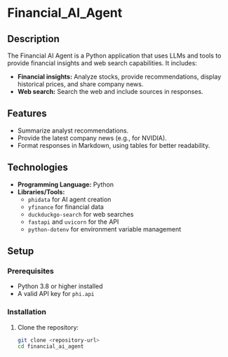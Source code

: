 # Financial_AI_Agent


## Description
The Financial AI Agent is a Python application that uses LLMs and tools to provide financial insights and web search capabilities. It includes:
- **Financial insights:** Analyze stocks, provide recommendations, display historical prices, and share company news.
- **Web search:** Search the web and include sources in responses.

## Features
- Summarize analyst recommendations.
- Provide the latest company news (e.g., for NVIDIA).
- Format responses in Markdown, using tables for better readability.

## Technologies
- **Programming Language:** Python
- **Libraries/Tools:** 
  - `phidata` for AI agent creation
  - `yfinance` for financial data
  - `duckduckgo-search` for web searches
  - `fastapi` and `uvicorn` for the API
  - `python-dotenv` for environment variable management

## Setup

### Prerequisites
- Python 3.8 or higher installed
- A valid API key for `phi.api`

### Installation
1. Clone the repository:
   ```bash
   git clone <repository-url>
   cd financial_ai_agent
